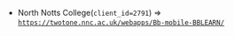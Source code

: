  - North Notts College(`client_id=2791`) => [`https://twotone.nnc.ac.uk/webapps/Bb-mobile-BBLEARN/`](https://twotone.nnc.ac.uk/webapps/Bb-mobile-BBLEARN/)
